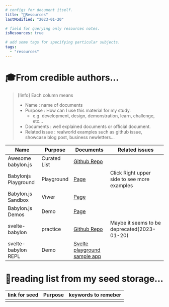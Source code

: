 ```yaml
---
# configs for document itself.
title: "🚚Resources"
lastModified: "2023-01-20"

# field for querying only resources notes.
isResources: true

# add some tags for specifying particular subjects.
tags:
  - "resources"
---
```

# 🎓From credible authors...
> [!info] Each column means
> - Name : name of documents
> - Purpose : How can I use this material for my study.
> 	- e.g. development, design, demonstration, learn, challenge, etc...
> - Documents : well explained documents or official document.
> - Related issue : realworld examples such as github issue, showcase blog post, business newletters...

| Name                 | Purpose      | Documents                                                    | Related issues                              |
| -------------------- | ------------ | ------------------------------------------------------------ | ------------------------------------------- |
| Awesome babylon.js   | Curated List | [Github Repo](https://github.com/Symbitic/awesome-babylonjs) |                                             |
| Babylonjs Playground | Playground   | [Page](https://www.babylonjs-playground.com/)                | Click Right upper side to see more examples |
| Babylon.js Sandbox   | Viwer        | [Page](https://sandbox.babylonjs.com/)                       |                                             |
| Babylon.js Demos     | Demo         | [Page](https://www.babylonjs.com/community/)                 |                                             |
| svelte-babylon       | practice     | [Github Repo](https://github.com/SectorXUSA/svelte-babylon)  | Maybe it seems to be deprecated(2023-01-20) |
| svelte-babylon REPL  | Demo         | [Svelte playground sample app](https://svelte.dev/repl/3119711d043c4a8ba34c2931098a1e9c?version=3.55.1)                                                             |                                             |

# 🌱reading list from my seed storage...
| link for seed | Purpose | keywords to remeber |
| ------------- | ------- | ----------------- |
|               |         |                   |
